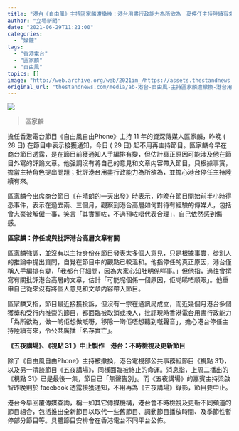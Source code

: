 ```yaml
---
title: "港台《自由風》主持區家麟遭撤換：港台用盡行政能力為所欲為　憂停任主持陸續有來"
author: "立場新聞"
date: "2021-06-29T11:21:00"
categories:
  - "媒體"
tags:
  - "香港電台"
  - "區家麟"
  - "自由風"
topics: []
image: "http://web.archive.org/web/2021im_/https://assets.thestandnews.com/media/photos/Brightness_Contrast201_1HysU.png"
original_url: "thestandnews.com/media/ab-港台-自由風-主持區家麟遭撤換-港台用盡行政能力為所欲為-憂停任主持陸續有來"
---
```

![](http://web.archive.org/web/2021im_/https://assets.thestandnews.com/media/photos/Brightness_Contrast201_1HysU.png)

> 區家麟

擔任香港電台節目《自由風自由Phone》主持 11 年的資深傳媒人區家麟，昨晚 ( 28 日) 在節目中表示接獲通知，今日 ( 29 日) 起不用再主持節目。區家麟今早在商台節目透露，是在節目前獲通知人手編排有變，但估計真正原因可能涉及他在節目外寫的評論文章。他强調沒有將自己的意見和文章内容帶入節目，只根據事實，擔當主持角色提出問題；批評港台用盡行政能力為所欲為，並擔心港台停任主持陸續有來。 

區家麟今出席商台節目《在晴朗的一天出發》時表示，昨晚在節目開始前半小時得悉事件，表示在過去兩、三個月，觀察到港台高層如何對待有經驗的傳媒人，包括曾志豪被解僱一事，笑言「其實預咗，不過預咗唔代表合理」，自己依然感到傷感。

**區家麟：停任或與批評港台高層文章有關**

區家麟強調，並沒有以主持身份在節目發表太多個人意見，只是根據事實，從別人的推論中提出質問，自覺在節目中的觀點已較溫和。他指停任的真正原因，港台僅稱人手編排有變，「我都冇仔細問，因為大家心知肚明係咩事。」但他指，過往曾撰寫有關批評港台高層的文章，估計「可能呢個係一個原因，佢哋睇唔順眼」。他重申自己從來沒有將個人意見和文章内容帶入節目。

區家麟又指，節目最近接獲投訴，但沒有一宗在通訊局成立，而近幾個月港台多個獲獎和受行内推崇的節目，都面臨被取消或換人，批評現時香港電台用盡行政能力「為所欲為，做一啲佢想做嘅嘢，移除一啲佢唔想聽到嘅聲音」，擔心港台停任主持陸續有來，令公共廣播「名存實亡」。

**《五夜講場》、《視點 31 》中止製作　港台：不時檢視及更新節目**

除了《自由風自由Phone》主持被撤換，港台電視部公共事務組節目《視點 31》，以及另一清談節目《五夜講場》，同樣面臨被終止的命運。消息指，上周二播出的《視點 31》已是最後一集，節目已「無聲告別」。而《五夜講場》的嘉賓主持梁啟智昨晚則於 facebook 透露接獲通知，不用再為《五夜講場》錄影，節目要中止。

港台今早回覆傳媒查詢，稱一如其它傳媒機構，港台會不時檢視及更新不同頻道的節目組合，包括推出全新節目以取代一些舊節目、調動節目播放時間、及季節性暫停部分節目等。具體節目安排會在香港電台不同平台公佈。